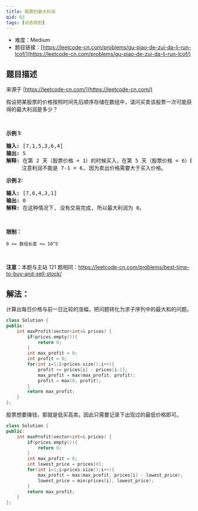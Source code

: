 ```yaml
---
title: 股票的最大利润
qid: 63
tags: [动态规划]
---
```



- 难度：Medium
- 题目链接：[https://leetcode-cn.com/problems/gu-piao-de-zui-da-li-run-lcof/](https://leetcode-cn.com/problems/gu-piao-de-zui-da-li-run-lcof/)


## 题目描述

来源于 [https://leetcode-cn.com/](https://leetcode-cn.com/)

<p>假设把某股票的价格按照时间先后顺序存储在数组中，请问买卖该股票一次可能获得的最大利润是多少？</p>

<p>&nbsp;</p>

<p><strong>示例 1:</strong></p>

<pre><strong>输入:</strong> [7,1,5,3,6,4]
<strong>输出:</strong> 5
<strong>解释: </strong>在第 2 天（股票价格 = 1）的时候买入，在第 5 天（股票价格 = 6）的时候卖出，最大利润 = 6-1 = 5 。
     注意利润不能是 7-1 = 6, 因为卖出价格需要大于买入价格。
</pre>

<p><strong>示例 2:</strong></p>

<pre><strong>输入:</strong> [7,6,4,3,1]
<strong>输出:</strong> 0
<strong>解释: </strong>在这种情况下, 没有交易完成, 所以最大利润为 0。</pre>

<p>&nbsp;</p>

<p><strong>限制：</strong></p>

<p><code>0 &lt;= 数组长度 &lt;= 10^5</code></p>

<p>&nbsp;</p>

<p><strong>注意：</strong>本题与主站 121 题相同：<a href="https://leetcode-cn.com/problems/best-time-to-buy-and-sell-stock/">https://leetcode-cn.com/problems/best-time-to-buy-and-sell-stock/</a></p>


## 解法：

计算出每日价格与前一日比较的涨幅，把问题转化为求子序列中的最大和的问题。

```c++
class Solution {
public:
    int maxProfit(vector<int>& prices) {
        if(prices.empty()){
            return 0;
        }
        int max_profit = 0;
        int profit = 0;
        for(int i=1;i<prices.size();i++){
            profit += prices[i] - prices[i-1];
            max_profit = max(max_profit, profit);
            profit = max(0, profit);
        }
        return max_profit;
    }
};
```

股票想要赚钱，那就是低买高卖。因此只需要记录下出现过的最低价格即可。

```c++
class Solution {
public:
    int maxProfit(vector<int>& prices) {
        if(prices.empty()){
            return 0;
        }
        int max_profit = 0;
        int lowest_price = prices[0];
        for(int i=1;i<prices.size();i++){
            max_profit = max(max_profit, prices[i] - lowest_price);
            lowest_price = min(prices[i], lowest_price);
        }
        return max_profit;
    }
};
```